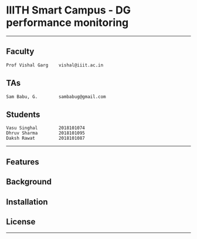 # IIITH Smart Campus - DG performance monitoring

************************************

## Faculty
	Prof Vishal Garg	vishal@iiit.ac.in

## TAs
	Sam Babu, G.		sambabug@gmail.com

## Students
	Vasu Singhal		2018101074
	Dhruv Sharma		2018101095
	Daksh Rawat			2018101087

************************************

## Features

## Background

## Installation

## License

************************************